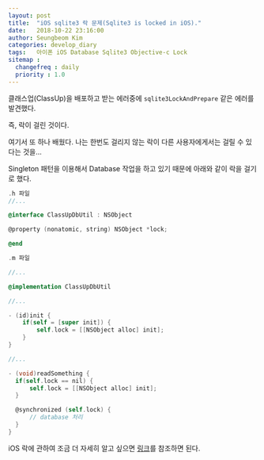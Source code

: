 ```yaml
---
layout: post
title:  "iOS sqlite3 락 문제(Sqlite3 is locked in iOS)."
date:   2018-10-22 23:16:00
author: Seungbeom Kim
categories: develop_diary
tags:	아이폰 iOS Database Sqlite3 Objective-c Lock
sitemap :
  changefreq : daily
  priority : 1.0
---
```


클래스업(ClassUp)을 배포하고 받는 에러중에 `sqlite3LockAndPrepare` 같은 에러를 발견했다.

즉, 락이 걸린 것이다.

여기서 또 하나 배웠다. 나는 한번도 걸리지 않는 락이 다른 사용자에게서는 걸릴 수 있다는 것을...

Singleton 패턴을 이용해서 Database 작업을 하고 있기 때문에 아래와 같이 락을 걸기로 했다.

```Objective-c
.h 파일
//...

@interface ClassUpDbUtil : NSObject

@property (nonatomic, string) NSObject *lock;

@end

.m 파일

//...

@implementation ClassUpDbUtil

//...

- (id)init {
    if(self = [super init]) {
        self.lock = [[NSObject alloc] init];
    }
}

//...

- (void)readSomething {
  if(self.lock == nil) {
      self.lock = [[NSObject alloc] init];
  }

  @synchronized (self.lock) {
      // database 처리
  }
}

```

iOS 락에 관하여 조금 더 자세히 알고 싶으면 [링크](http://rykap.com/objective-c/2015/05/09/synchronized/)를 참조하면 된다.
